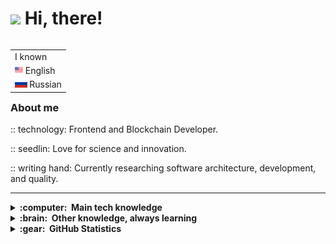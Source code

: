 <h1> <img src="https://emojis.slackmojis.com/emojis/images/1588315024/8823/hyperkitty.gif?1588315024" width="30" /> Hi, there! </h1>

<table align="right">
 <tr><td>I known</td></tr>
 <tr><td><img src="assets/england.png" height="13"> English</td></tr>
 <tr><td><img src="assets/russia.png" height="13"> Russian</td></tr>
</table>

### **About me**

:: technology: Frontend and Blockchain Developer.

:: seedlin:  Love for science and innovation.

:: writing hand:  Currently researching software architecture, development, and quality.


<!-- 
GitHub, GitLab, Docker, Ansible
VSCode
HTML, CSS, JavaScript, TypeScript.
postgresql, pgadmin, mysql, sqlite.
clean architecture
linux
-->
<hr>

<details>
  <summary><b>:computer: &nbsp;Main tech knowledge</b></summary>
  <br/>

  ![NodeJS](https://img.shields.io/badge/NODEJS-339933.svg?&style=flat&logo=node.js&logoColor=white)&nbsp;
  ![Clean Architecture](https://img.shields.io/badge/CLEAN%20ARCHITECTURE-6DB33F.svg?&style=flat&logoColor=white)&nbsp;
  ![LINUX](https://img.shields.io/badge/LINUX-FCC624?style=flat-square&logo=linux&logoColor=black)
  ![SCRUM](https://img.shields.io/badge/SCRUM-6DB33F.svg?&style=flat&logo=ddd&logoColor=white)&nbsp;\
  ![Git](https://img.shields.io/badge/GIT-%23F05033.svg?&style=flat&logo=git&logoColor=white)&nbsp;
  ![GitHub](https://img.shields.io/badge/GITHUB-%23121011.svg?&style=flat&logo=github&logoColor=white)&nbsp;
  ![GitLab](https://img.shields.io/badge/GITLAB-%23181717.svg?&style=flat&logo=gitlab&logoColor=white)&nbsp;
  ![GithubActions](https://img.shields.io/badge/GITHUB%20ACTIONS-2088FF.svg?&style=flat&logo=github-actions&logoColor=white)&nbsp;\
  ![HTML5](https://img.shields.io/badge/HTML5-E34F26.svg?&style=flat&logo=html5&logoColor=white)&nbsp;
  ![CSS3](https://img.shields.io/badge/CSS3-%231572B6.svg?&style=flat&logo=css3&logoColor=white)&nbsp;
  ![Tailwind](https://img.shields.io/badge/TAILWIND-%232B58B0?logo=tailwind)
  ![JavaScript](https://img.shields.io/badge/JAVASCRIPT-323330.svg?&style=flat&logo=javascript&logoColor=%23F7DF1E)&nbsp;\
  ![TypeScript](https://img.shields.io/badge/TYPESCRIPT-%23007ACC.svg?&style=flat&logo=typescript&logoColor=white)&nbsp;
  ![React](https://img.shields.io/badge/REACT-%23323330?logo=react)
  ![Next](https://img.shields.io/badge/NEXT-%23323330?logo=next)
  ![Zustand](https://img.shields.io/badge/ZUSTAND-%232B58B0?logo=zustand)\
  ![Blockchain](https://img.shields.io/badge/BLOCKCHAIN-121D33.svg?&style=flat&logo=blockchain-dot-com&logoColor=white)&nbsp;
  ![Ton](https://img.shields.io/badge/TON-%232AABEE?logo=ton&logoColor=%23fff)
  ![Ethereum](https://img.shields.io/badge/ETHEREUM-3C3C3D.svg?&style=flat&logo=ethereum&logoColor=white)&nbsp;
  
</details>

<details>
  <summary><b>:brain: &nbsp;Other knowledge, always learning</b></summary>
  <br/>

  [![css progressbar](https://readme-components.vercel.app/api?component=linearprogress&skill=css&value=50)](https://github.com/harish-sethuraman/readme-components)

  ![Postgres](https://img.shields.io/badge/POSTGRES-%23316192.svg?&style=flat&logo=postgresql&logoColor=white)
  ![SQLite](https://img.shields.io/badge/SQLITE-003B57.svg?&style=flat&logo=sqlite&logoColor=white)
  ![MySQL](https://img.shields.io/badge/MARIADB-4479A1.svg?&style=flat&logo=mariadb&logoColor=white)
  ![Redis](https://img.shields.io/badge/REDIS-DC382D.svg?&style=flat&logo=redis&logoColor=white)&nbsp;
  ![MongoDB](https://img.shields.io/badge/MONGODB-47A248.svg?&style=flat&logo=mongodb&logoColor=white)&nbsp;\
  ![Nginx](https://img.shields.io/badge/NGINX-269539.svg?&style=flat&logo=nginx&logoColor=white)&nbsp;
  ![Docker](https://img.shields.io/badge/DOCKER-2496ED.svg?&style=flat&logo=docker&logoColor=white)&nbsp;
  ![Kubernetes](https://img.shields.io/badge/KUBERNETES-326CE5.svg?&style=flat&logo=kubernetes&logoColor=white)&nbsp;\
  ![Cryptocurrencies](https://img.shields.io/badge/CRYPTOCURRENCY-00979D.svg?&style=flat&logo=cryptocurrency&logoColor=black)&nbsp;
  ![Bitcoin](https://img.shields.io/badge/BITCOIN-0769AD.svg?&style=flat&logo=bitcoin&logoColor=black)&nbsp;\
  ![GRAPHQL](https://img.shields.io/badge/GRAPHQL-E10098.svg?&style=flat&logo=graphql&logoColor=white)
  ![NestJS](https://img.shields.io/badge/NESTJS-E0234E.svg?&style=flat&logo=nestjs&logoColor=white)&nbsp;
  
  <!--  -->
</details>

<details>
  <summary><b>:gear: &nbsp;GitHub Statistics</b></summary>
  <br/>

  <p align="center">
    <img  src="https://github-profile-summary-cards.vercel.app/api/cards/profile-details?username=faes763&theme=tokyonight" >
  </p>
  <p align="center">
    <img src="https://github-readme-stats.vercel.app/api/top-langs/?username=anuraghazra&layout=compact&theme=tokyonight&hide_title=true&hide_border=true" width="32.5%">
    <img src="https://github-readme-stats.vercel.app/api?username=faes763&show_icons=true&theme=tokyonight&hide_border=true" width="32.5%">
  </p>

</details>